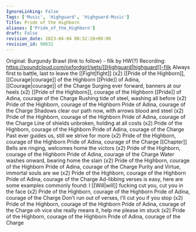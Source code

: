 ```yaml
---
IgnoreLinking: False
Tags: ['Music', 'Highguard', 'Highguard-Music']
Title: Pride of the Highborn
aliases: ['Pride_of_the_Highborn']
draft: False
revision_date: 2023-04-04 08:52:26+00:00
revision_id: 98631
---
```


Original: Burgundy Brawl (link to follow) - filk by HW(?)
Recording: https://soundcloud.com/oxfordgirl/sets/[[Highguard|highguard]]-filk
Always first to battle, last to leave the [[Fight|fight]] (x2)
[[Pride of the Highborn]], [[Courage|courage]] of the Highborn
[[Pride]] of Adina, [[Courage|courage]] of the Charge
Surging ever forward, banners at our heels (x2)
[[Pride of the Highborn]], courage of the Highborn
[[Pride]] of Adina, courage of the Charge
Rushing tide of steel, washing all before (x2)
Pride of the Highborn, courage of the Highborn
Pride of Adina, courage of the Charge
Shadows clear our path now, with arrows blood and steel (x2)
Pride of the Highborn, courage of the Highborn
Pride of Adina, courage of the Charge
Line of shields unbroken, holding at all costs (x2)
Pride of the Highborn, courage of the Highborn
Pride of Adina, courage of the Charge
Past ever guides us, still we strive for more (x2)
Pride of the Highborn, courage of the Highborn
Pride of Adina, courage of the Charge
[[Chapter]] Bells are ringing, welcomes home the victors (x2)
Pride of the Highborn, courage of the Highborn
Pride of Adina, courage of the Charge
Water washes onward, bearing home the slain (x2)
Pride of the Highborn, courage of the Highborn
Pride of Adina, courage of the Charge
Purity and Virtue, immortal souls are we (x2)
Pride of the Highborn, courage of the Highborn
Pride of Adina, courage of the Charge
Ad-libbing verses is easy, here are some examples commonly found:
I [[Will|will]] fucking cut you, cut you in the face (x2)
Pride of the Highborn, courage of the Highborn
Pride of Adina, courage of the Charge
Don’t run out of verses, I’ll cut you if you stop (x2)
Pride of the Highborn, courage of the Highborn
Pride of Adina, courage of the Charge
oh vice she really means it, help me please im stuck (x2)
Pride of the Highborn, courage of the Highborn
Pride of Adina, courage of the Charge